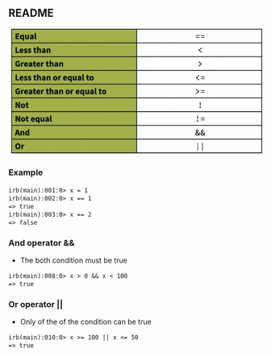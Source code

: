 ## README

![boolean](./images/boolean_image.png)

### Example
```
irb(main):001:0> x = 1
irb(main):002:0> x == 1
=> true
irb(main):003:0> x == 2
=> false
```

### And operator && 

* The both condition must be true 

```
irb(main):008:0> x > 0 && x < 100
=> true
```
### Or operator || 

* Only of the of the condition can be true

```
irb(main):010:0> x >= 100 || x <= 50
=> true
```
